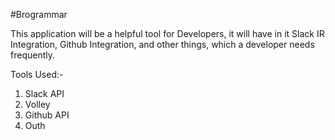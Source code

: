 #Brogrammar

This application will be a helpful tool for Developers, it will have in it Slack IR Integration, Github Integration, and other things, which a developer needs frequently.

Tools Used:-
1. Slack API
2. Volley
3. Github API
4. Outh